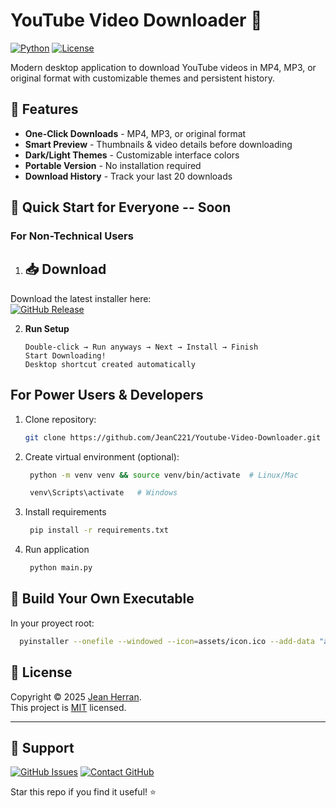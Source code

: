 # YouTube Video Downloader 🎥

[![Python](https://img.shields.io/badge/Python-3.8%2B-blue?logo=python)](https://python.org)
[![License](https://img.shields.io/badge/License-MIT-green)](LICENSE)

Modern desktop application to download YouTube videos in MP4, MP3, or original format with customizable themes and persistent history.


## 🌟 Features
- **One-Click Downloads** - MP4, MP3, or original format
- **Smart Preview** - Thumbnails & video details before downloading
- **Dark/Light Themes** - Customizable interface colors
- **Portable Version** - No installation required
- **Download History** - Track your last 20 downloads

## 🚀 Quick Start for Everyone -- Soon

### For Non-Technical Users
1. ## 📥 Download  
Download the latest installer here:  
[![GitHub Release](https://img.shields.io/badge/Download-Installer-brightgreen)](https://github.com/JeanC221/Youtube-Video-Downloader/releases/latest) 

2. **Run Setup**  
   ```text
   Double-click → Run anyways → Next → Install → Finish
   Start Downloading!
   Desktop shortcut created automatically

## For Power Users & Developers
1. Clone repository:
    ```bash
    git clone https://github.com/JeanC221/Youtube-Video-Downloader.git
   ```
    
3. Create virtual environment (optional):
   ```bash
    python -m venv venv && source venv/bin/activate  # Linux/Mac
   ```
   ```bash
    venv\Scripts\activate   # Windows
   ```

4. Install requirements
   ```bash
    pip install -r requirements.txt
   ```
5. Run application
   ```bash
    python main.py
   ```
   
## 🔨 Build Your Own Executable
In your proyect root:
   ```bash
     pyinstaller --onefile --windowed --icon=assets/icon.ico --add-data "assets/*;assets" --name "YouTube Downloader" main.py
   ```

## 📝 License

Copyright © 2025 [Jean Herran](https://github.com/JeanC221).<br />
This project is [MIT](https://github.com/kefranabg/readme-md-generator/blob/master/LICENSE) licensed.

---

## 💬 Support
[![GitHub Issues](https://img.shields.io/badge/Report-Issue-red?style=flat&logo=github)](https://github.com/JeanC221/Youtube-Video-Downloader/issues)
[![Contact GitHub](https://img.shields.io/badge/Contact-GitHub_Profile-blue?logo=github)](https://github.com/JeanC221#readme)

Star this repo if you find it useful! ⭐
